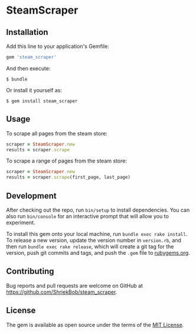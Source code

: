 # SteamScraper

## Installation

Add this line to your application's Gemfile:

```ruby
gem 'steam_scraper'
```

And then execute:

    $ bundle

Or install it yourself as:

    $ gem install steam_scraper

## Usage

To scrape all pages from the steam store:

```Ruby
scraper = SteamScraper.new
results = scraper.scrape
```

To scrape a range of pages from the steam store:

```Ruby
scraper = SteamScraper.new
results = scraper.scrape(first_page, last_page)
```


## Development

After checking out the repo, run `bin/setup` to install dependencies. You can also run `bin/console` for an interactive prompt that will allow you to experiment.

To install this gem onto your local machine, run `bundle exec rake install`. To release a new version, update the version number in `version.rb`, and then run `bundle exec rake release`, which will create a git tag for the version, push git commits and tags, and push the `.gem` file to [rubygems.org](https://rubygems.org).

## Contributing

Bug reports and pull requests are welcome on GitHub at https://github.com/ShriekBob/steam_scraper.


## License

The gem is available as open source under the terms of the [MIT License](http://opensource.org/licenses/MIT).

